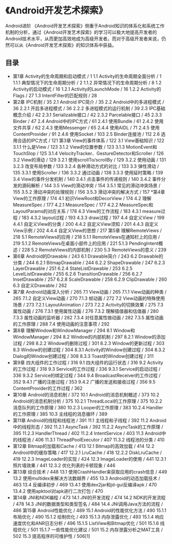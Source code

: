  
《Android开发艺术探索》
===================================
  Android进阶
  《Android开发艺术探索》侧重于Android知识的体系化和系统工作机制的分析，通过《Android开发艺术探索》的学习可以极大地提高开发者的Android技术水平，从而更加高效地成为高级开发者。而对于高级开发者来说，仍然可以从《Android开发艺术探索》的知识体系中获益。

  目录
----
  * 第1章 Activity的生命周期和启动模式 / 1
      1.1 Activity的生命周期全面分析 / 1
      1.1.1 典型情况下的生命周期分析 / 2
      1.1.2 异常情况下的生命周期分析 / 8
      1.2 Activity的启动模式 / 16
      1.2.1 Activity的LaunchMode / 16
      1.2.2 Activity的Flags / 27
      1.3 IntentFilter的匹配规则 / 28
  * 第2章 IPC机制 / 35
      2.1 Android IPC简介 / 35
      2.2 Android中的多进程模式 / 36
      2.2.1 开启多进程模式 / 36
      2.2.2 多进程模式的运行机制 / 39
      2.3 IPC基础概念介绍 / 42
      2.3.1 Serializable接口 / 42
      2.3.2 Parcelable接口 / 45
      2.3.3 Binder / 47
      2.4 Android中的IPC方式 / 61
      2.4.1 使用Bundle / 61
      2.4.2 使用文件共享 / 62
      2.4.3 使用Messenger / 65
      2.4.4 使用AIDL / 71
      2.4.5 使用ContentProvider / 91
      2.4.6 使用Socket / 103
      2.5 Binder连接池 / 112
      2.6 选用合适的IPC方式 / 121
      第3章 View的事件体系 / 122
      3.1 View基础知识 / 122
      3.1.1 什么是View / 123
      3.1.2 View的位置参数 / 123
      3.1.3 MotionEvent和TouchSlop / 125
      3.1.4 VelocityTracker、GestureDetector和Scroller / 126
      3.2 View的滑动 / 129
      3.2.1 使用scrollTo/scrollBy / 129
      3.2.2 使用动画 / 131
      3.2.3 改变布局参数 / 133
      3.2.4 各种滑动方式的对比 / 133
      3.3 弹性滑动 / 135
      3.3.1 使用Scroller / 136
      3.3.2 通过动画 / 138
      3.3.3 使用延时策略 / 139
      3.4 View的事件分发机制 / 140
      3.4.1 点击事件的传递规则 / 140
      3.4.2 事件分发的源码解析 / 144
      3.5 View的滑动冲突 / 154
      3.5.1 常见的滑动冲突场景 / 155
      3.5.2 滑动冲突的处理规则 / 156
      3.5.3 滑动冲突的解决方式 / 157
  *第4章 View的工作原理 / 174
      4.1 初识ViewRoot和DecorView / 174
      4.2 理解MeasureSpec / 177
      4.2.1 MeasureSpec / 177
      4.2.2 MeasureSpec和LayoutParams的对应关系 / 178
      4.3 View的工作流程 / 183
      4.3.1 measure过程 / 183
      4.3.2 layout过程 / 193
      4.3.3 draw过程 / 197
      4.4 自定义View / 199
      4.4.1 自定义View的分类 / 200
      4.4.2 自定义View须知 / 201
      4.4.3 自定义View示例 / 202
      4.4.4 自定义View的思想 / 217
      第5章 理解RemoteViews / 218
      5.1 RemoteViews的应用 / 218
      5.1.1 RemoteViews在通知栏上的应用 / 219
      5.1.2 RemoteViews在桌面小部件上的应用 / 221
      5.1.3 PendingIntent概述 / 228
      5.2 RemoteViews的内部机制 / 230
      5.3 RemoteViews的意义 / 239
  * 第6章 Android的Drawable / 243
      6.1 Drawable简介 / 243
      6.2 Drawable的分类 / 244
      6.2.1 BitmapDrawable / 244
      6.2.2 ShapeDrawable / 247
      6.2.3 LayerDrawable / 251
      6.2.4 StateListDrawable / 253
      6.2.5 LevelListDrawable / 255
      6.2.6 TransitionDrawable / 256
      6.2.7 InsetDrawable / 257
      6.2.8 ScaleDrawable / 258
      6.2.9 ClipDrawable / 260
      6.3 自定义Drawable / 262
  * 第7章 Android动画深入分析 / 265
      7.1 View动画 / 265
      7.1.1 View动画的种类 / 265
      7.1.2 自定义View动画 / 270
      7.1.3 帧动画 / 272
      7.2 View动画的特殊使用场景 / 273
      7.2.1 LayoutAnimation / 273
      7.2.2 Activity的切换效果 / 275
      7.3 属性动画 / 276
      7.3.1 使用属性动画 / 276
      7.3.2 理解插值器和估值器 / 280
      7.3.3 属性动画的监听器 / 282
      7.3.4 对任意属性做动画 / 282
      7.3.5 属性动画的工作原理 / 288
      7.4 使用动画的注意事项 / 292
  * 第8章 理解Window和WindowManager / 294
      8.1 Window和WindowManager / 294
      8.2 Window的内部机制 / 297
      8.2.1 Window的添加过程 / 298
      8.2.2 Window的删除过程 / 301
      8.2.3 Window的更新过程 / 303
      8.3 Window的创建过程 / 304
      8.3.1 Activity的Window创建过程 / 304
      8.3.2 Dialog的Window创建过程 / 308
      8.3.3 Toast的Window创建过程 / 311
  * 第9章 四大组件的工作过程 / 316
      9.1 四大组件的运行状态 / 316
      9.2 Activity的工作过程 / 318
      9.3 Service的工作过程 / 336
      9.3.1 Service的启动过程 / 336
      9.3.2 Service的绑定过程 / 344
      9.4 BroadcastReceiver的工作过程 / 352
      9.4.1 广播的注册过程 / 353
      9.4.2 广播的发送和接收过程 / 356
      9.5 ContentProvider的工作过程 / 362
  * 第10章 Android的消息机制 / 372
      10.1 Android的消息机制概述 / 373
      10.2 Android的消息机制分析 / 375
      10.2.1 ThreadLocal的工作原理 / 375
      10.2.2 消息队列的工作原理 / 380
      10.2.3 Looper的工作原理 / 383
      10.2.4 Handler的工作原理 / 385
      10.3 主线程的消息循环 / 389
  * 第11章 Android的线程和线程池 / 391
      11.1 主线程和子线程 / 392
      11.2 Android中的线程形态 / 392
      11.2.1 AsyncTask / 392
      11.2.2 AsyncTask的工作原理 / 395
      11.2.3 HandlerThread / 402
      11.2.4 IntentService / 403
      11.3 Android中的线程池 / 406
      11.3.1 ThreadPoolExecutor / 407
      11.3.2 线程池的分类 / 410
  * 第12章 Bitmap的加载和Cache / 413
      12.1 Bitmap的高效加载 / 414
      12.2 Android中的缓存策略 / 417
      12.2.1 LruCache / 418
      12.2.2 DiskLruCache / 419
      12.2.3 ImageLoader的实现 / 424
      12.3 ImageLoader的使用 / 441
      12.3.1 照片墙效果 / 441
      12.3.2 优化列表的卡顿现象 / 446
  * 第13章 综合技术 / 448
      13.1 使用CrashHandler来获取应用的crash信息 / 449
      13.2 使用multidex来解决方法数越界 / 455
      13.3 Android的动态加载技术 / 463
      13.4 反编译初步 / 469
      13.4.1 使用dex2jar和jd-gui反编译apk / 470
      13.4.2 使用apktool对apk进行二次打包 / 470
  * 第14章 JNI和NDK编程 / 473
      14.1 JNI的开发流程 / 474
      14.2 NDK的开发流程 / 478
      14.3 JNI的数据类型和类型签名 / 484
      14.4 JNI调用Java方法的流程 / 486
      第15章 Android性能优化 / 489
      15.1 Android的性能优化方法 / 490
      15.1.1 布局优化 / 490
      15.1.2 绘制优化 / 493
      15.1.3 内存泄露优化 / 493
      15.1.4 响应速度优化和ANR日志分析 / 496
      15.1.5 ListView和Bitmap优化 / 501
      15.1.6 线程优化 / 501
      15.1.7 一些性能优化建议 / 501
      15.2 内存泄露分析之MAT工具 / 502
      15.3 提高程序的可维护性 / 506[1] 
    
